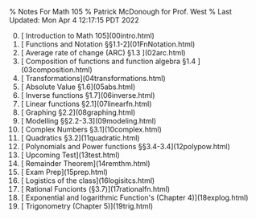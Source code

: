 % Notes For Math 105
% Patrick McDonough for Prof. West
% Last Updated: Mon Apr  4 12:17:15 PDT 2022

<ol start=0>

<li> [ Introduction to Math 105](00intro.html)
<li> [ Functions and Notation §§1.1-2](01FnNotation.html)
<li> [ Average rate of change (ARC) §1.3 ](02arc.html)
<li> [ Composition of functions and function algebra §1.4 ](03composition.html)
<li> [ Transformations](04transformations.html)
<li> [ Absolute Value §1.6](05abs.html)
<li> [ Inverse functions §1.7](06inverse.html)
<li> [ Linear functions §2.1](07linearfn.html)
<li> [ Graphing §2.2](08graphing.html)
<li> [ Modelling §§2.2-3.3](09modeling.html)
<li> [ Complex Numbers §3.1](10complex.html)
<li> [ Quadratics §3.2](11quadratic.html)
<li> [ Polynomials and Power functions  §§3.4-3.4](12polypow.html)
<li> [ Upcoming Test](13test.html)
<li> [ Remainder Theorem](14remthm.html)
<li> [ Exam Prep](15prep.html)
<li> [ Logistics of the class](16logisitcs.html)
<li> [ Rational Funcionts (§3.7)](17rationalfn.html)
<li> [ Exponential and logarithmic Function's (Chapter 4)](18explog.html)
<li> [ Trigonometry (Chapter 5)](19trig.html)
